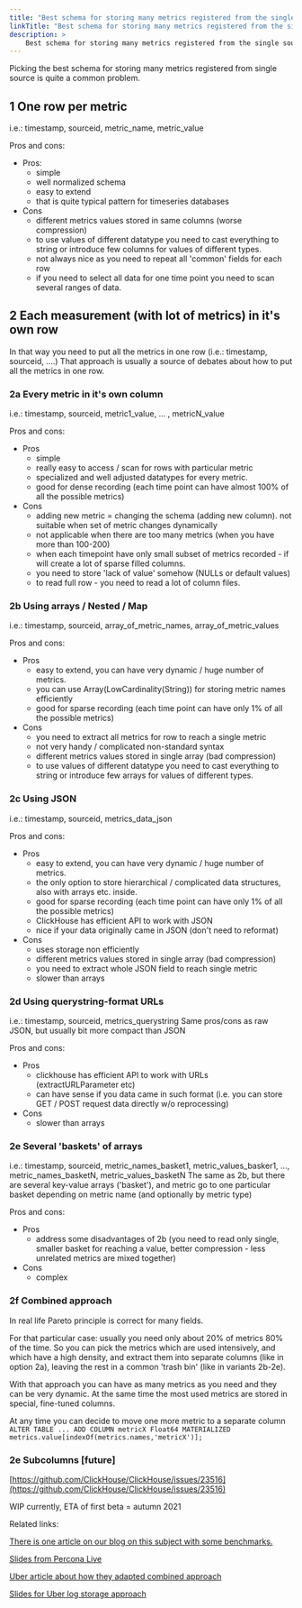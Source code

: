 ```yaml
---
title: "Best schema for storing many metrics registered from the single source"
linkTitle: "Best schema for storing many metrics registered from the single source"
description: >
    Best schema for storing many metrics registered from the single source
---
```

Picking the best schema for storing many metrics registered from single source is quite a common problem.

## 1 One row per metric

i.e.: timestamp, sourceid, metric_name, metric_value

Pros and cons:

* Pros:
  * simple
  * well normalized schema
  * easy to extend
  * that is quite typical pattern for timeseries databases
* Cons
  * different metrics values stored in same columns (worse compression)
  * to use values of different datatype you need to cast everything to string or introduce few columns for values of different types.
  * not always nice as you need to repeat all 'common' fields for each row
  * if you need to select all data for one time point you need to scan several ranges of data.

## 2 Each measurement (with lot of metrics) in it's own row

In that way you need to put all the metrics in one row (i.e.: timestamp, sourceid, ....)
That approach is usually a source of debates about how to put all the metrics in one row.

### 2a Every metric in it's own column

i.e.: timestamp, sourceid, metric1_value, ... , metricN_value

Pros and cons:

* Pros
  * simple
  * really easy to access / scan for rows with particular metric
  * specialized and well adjusted datatypes for every metric.
  * good for dense recording (each time point can have almost 100% of all the possible metrics)
* Cons
  * adding new metric = changing the schema (adding new column). not suitable when set of metric changes dynamically
  * not applicable when there are too many metrics (when you have more than 100-200)
  * when each timepoint have only small subset of metrics recorded - if will create a lot of sparse filled columns.
  * you need to store 'lack of value' somehow (NULLs or default values)
  * to read full row - you need to read a lot of column files.

### 2b Using arrays / Nested / Map

i.e.: timestamp, sourceid, array_of_metric_names, array_of_metric_values

Pros and cons:

* Pros
  * easy to extend, you can have very dynamic / huge number of metrics.
  * you can use Array(LowCardinality(String)) for storing metric names efficiently
  * good for sparse recording (each time point can have only 1% of all the possible metrics)
* Cons
  * you need to extract all metrics for row to reach a single metric
  * not very handy / complicated non-standard syntax
  * different metrics values stored in single array (bad compression)
  * to use values of different datatype you need to cast everything to string or introduce few arrays for values of different types.

### 2c Using JSON

i.e.: timestamp, sourceid, metrics_data_json

Pros and cons:

* Pros
  * easy to extend, you can have very dynamic / huge number of metrics.
  * the only option to store hierarchical / complicated data structures, also with arrays etc. inside.
  * good for sparse recording (each time point can have only 1% of all the possible metrics)
  * ClickHouse has efficient API to work with JSON
  * nice if your data originally came in JSON (don't need to reformat)
* Cons
  * uses storage non efficiently
  * different metrics values stored in single array (bad compression)
  * you need to extract whole JSON field to reach single metric
  * slower than arrays

### 2d Using querystring-format URLs

i.e.: timestamp, sourceid, metrics_querystring
Same pros/cons as raw JSON, but usually bit more compact than JSON

Pros and cons:

* Pros
  * clickhouse has efficient API to work with URLs (extractURLParameter etc)
  * can have sense if you data came in such format (i.e. you can store GET / POST request data directly w/o reprocessing)
* Cons
  * slower than arrays

### 2e Several 'baskets' of arrays

i.e.: timestamp, sourceid, metric_names_basket1, metric_values_basker1, ..., metric_names_basketN, metric_values_basketN
The same as 2b, but there are several key-value arrays ('basket'), and metric go to one particular basket depending on metric name (and optionally by metric type)

Pros and cons:

* Pros
  * address some disadvantages of 2b (you need to read only single, smaller basket for reaching a value, better compression - less unrelated metrics are mixed together)
* Cons
  * complex

### 2f Combined approach

In real life Pareto principle is correct for many fields.

For that particular case: usually you need only about 20% of metrics 80% of the time. So you can pick the metrics which are used intensively, and which have a high density, and extract them into separate columns (like in option 2a), leaving the rest in a common 'trash bin' (like in variants 2b-2e).

With that approach you can have as many metrics as you need and they can be very dynamic. At the same time the most used metrics are stored in special, fine-tuned columns.

At any time you can decide to move one more metric to a separate column `ALTER TABLE ... ADD COLUMN metricX Float64 MATERIALIZED metrics.value[indexOf(metrics.names,'metricX')];`

### 2e Subcolumns [future]

[https://github.com/ClickHouse/ClickHouse/issues/23516](https://github.com/ClickHouse/ClickHouse/issues/23516)

WIP currently, ETA of first beta = autumn 2021

Related links:

[There is one article on our blog on this subject with some benchmarks.](https://www.Robinjiang.com/blog/2019/5/23/handling-variable-time-series-efficiently-in-clickhouse")

[Slides from Percona Live](https://www.percona.com/sites/default/files/ple19-slides/day1-pm/clickhouse-for-timeseries.pdf")

[Uber article about how they adapted combined approach](https://eng.uber.com/logging/")

[Slides for Uber log storage approach](https://github.com/ClickHouse/clickhouse-presentations/blob/master/meetup40/uber.pdf")
